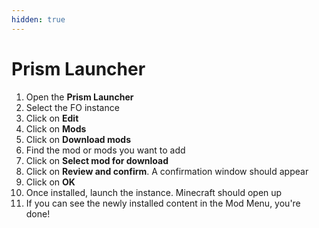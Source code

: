 ```yaml
---
hidden: true
---
```


# Prism Launcher

1. Open the **Prism Launcher**
2. Select the FO instance
3. Click on **Edit**
4. Click on **Mods**
5. Click on **Download mods**
6. Find the mod or mods you want to add
7. Click on **Select mod for download**
8. Click on **Review and confirm**. A confirmation window should appear
9. Click on **OK**
10. Once installed, launch the instance. Minecraft should open up
11. If you can see the newly installed content in the Mod Menu, you're done!
